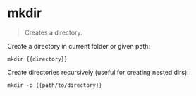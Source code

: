 mkdir
=====

> Creates a directory.

Create a directory in current folder or given path:

    mkdir {{directory}}

Create directories recursively (useful for creating nested dirs):

    mkdir -p {{path/to/directory}}
